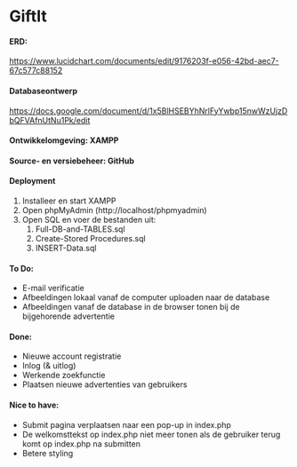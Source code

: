 # GiftIt

#### ERD:
https://www.lucidchart.com/documents/edit/9176203f-e056-42bd-aec7-67c577c88152

#### Databaseontwerp
https://docs.google.com/document/d/1x5BlHSEBYhNrlFyYwbp15nwWzUjzDbQFVAfnUtNu1Pk/edit

#### Ontwikkelomgeving: XAMPP
#### Source- en versiebeheer: GitHub
#### Deployment
1. Installeer en start XAMPP
2. Open phpMyAdmin (http://localhost/phpmyadmin)
3. Open SQL en voer de bestanden uit:
    1. Full-DB-and-TABLES.sql
    2. Create-Stored Procedures.sql
    3. INSERT-Data.sql

#### To Do:
- E-mail verificatie
- Afbeeldingen lokaal vanaf de computer uploaden naar de database
- Afbeeldingen vanaf de database in de browser tonen bij de bijgehorende advertentie

#### Done:
- Nieuwe account registratie
- Inlog (& uitlog)
- Werkende zoekfunctie
- Plaatsen nieuwe advertenties van gebruikers

#### Nice to have:
- Submit pagina verplaatsen naar een pop-up in index.php
- De welkomsttekst op index.php niet meer tonen als de gebruiker terug komt op index.php na submitten
- Betere styling
